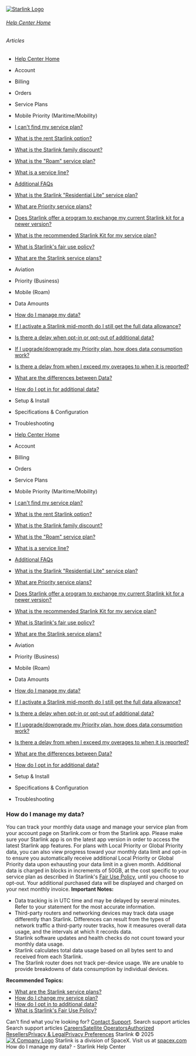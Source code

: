 [![Starlink Logo](https://www.starlink.com/_next/image?url=%2Fassets%2Fimages%2Flogo%2Flogo_white.png&w=3840&q=75)](https://www.starlink.com/support/article/<https:/www.starlink.com/>)
###### [Help Center Home](https://www.starlink.com/support/article/</support>)
###### Articles
  * [Help Center Home](https://www.starlink.com/support/article/</support>)
  * Account
  * Billing
  * Orders
  * Service Plans
  * Mobile Priority (Maritime/Mobility)
  * [I can't find my service plan?](https://www.starlink.com/support/article/</support/article/4d246c2a-909c-c0c6-b426-9eff74d2ef06>)
  * [What is the rent Starlink option?](https://www.starlink.com/support/article/</support/article/ea2cca85-c95d-595b-06e6-4882ebe915df>)
  * [What is the Starlink family discount?](https://www.starlink.com/support/article/</support/article/0cfacb70-1304-f3f7-a593-fc4ecdc0de3d>)
  * [What is the "Roam" service plan?](https://www.starlink.com/support/article/</support/article/dd5b43b5-20e1-b29b-2d7d-a7ffd0541988>)
  * [What is a service line? ](https://www.starlink.com/support/article/</support/article/73d2cf51-aff4-772b-1358-6f1602b08dac>)
  * [Additional FAQs](https://www.starlink.com/support/article/</support/article/e618e770-585c-a025-f06c-ac7440ff929f>)
  * [What is the Starlink "Residential Lite" service plan?](https://www.starlink.com/support/article/</support/article/6e0a6781-d9e6-8cc1-153e-763daa011f9a>)
  * [What are Priority service plans?](https://www.starlink.com/support/article/</support/article/1124df77-fdec-91e7-bed9-ba489cffda25>)
  * [Does Starlink offer a program to exchange my current Starlink kit for a newer version?](https://www.starlink.com/support/article/</support/article/9d81c10c-475e-9277-6472-f13442775786>)
  * [What is the recommended Starlink Kit for my service plan?](https://www.starlink.com/support/article/</support/article/a21b626a-31bd-0573-403d-b2891803df6c>)
  * [What is Starlink's fair use policy?](https://www.starlink.com/support/article/</support/article/f495d8c6-adb6-970d-e9fa-34fd21d32a5a>)
  * [What are the Starlink service plans?](https://www.starlink.com/support/article/</support/article/c977d85e-ae57-e59c-6051-5689fb7a9cd7>)
  * Aviation
  * Priority (Business)
  * Mobile (Roam)
  * Data Amounts
  * [How do I manage my data?](https://www.starlink.com/support/article/</support/article/18cf3f39-1430-40c2-54c4-8d3be3e3d7ce>)
  * [If I activate a Starlink mid-month do I still get the full data allowance?](https://www.starlink.com/support/article/</support/article/b71f007b-ba09-8a75-5d57-3d71b235379d>)
  * [Is there a delay when opt-in or opt-out of additional data? ](https://www.starlink.com/support/article/</support/article/badfa9f0-ae3c-de62-1d3f-4a5ed7854a95>)
  * [If I upgrade/downgrade my Priority plan, how does data consumption work? ](https://www.starlink.com/support/article/</support/article/1c2977fb-05b3-9230-e5da-62849a05f744>)
  * [Is there a delay from when I exceed my overages to when it is reported? ](https://www.starlink.com/support/article/</support/article/ae737b41-71cc-a2ef-6cc6-19526d28c20a>)
  * [What are the differences between Data?](https://www.starlink.com/support/article/</support/article/958679c8-b478-87f6-cddf-3fe5bd9ccd0e>)
  * [How do I opt in for additional data?](https://www.starlink.com/support/article/</support/article/34838c87-71b4-3f88-6914-651c8ee9717c>)
  * Setup & Install
  * Specifications & Configuration
  * Troubleshooting


  * [Help Center Home](https://www.starlink.com/support/article/</support>)
  * Account
  * Billing
  * Orders
  * Service Plans
  * Mobile Priority (Maritime/Mobility)
  * [I can't find my service plan?](https://www.starlink.com/support/article/</support/article/4d246c2a-909c-c0c6-b426-9eff74d2ef06>)
  * [What is the rent Starlink option?](https://www.starlink.com/support/article/</support/article/ea2cca85-c95d-595b-06e6-4882ebe915df>)
  * [What is the Starlink family discount?](https://www.starlink.com/support/article/</support/article/0cfacb70-1304-f3f7-a593-fc4ecdc0de3d>)
  * [What is the "Roam" service plan?](https://www.starlink.com/support/article/</support/article/dd5b43b5-20e1-b29b-2d7d-a7ffd0541988>)
  * [What is a service line? ](https://www.starlink.com/support/article/</support/article/73d2cf51-aff4-772b-1358-6f1602b08dac>)
  * [Additional FAQs](https://www.starlink.com/support/article/</support/article/e618e770-585c-a025-f06c-ac7440ff929f>)
  * [What is the Starlink "Residential Lite" service plan?](https://www.starlink.com/support/article/</support/article/6e0a6781-d9e6-8cc1-153e-763daa011f9a>)
  * [What are Priority service plans?](https://www.starlink.com/support/article/</support/article/1124df77-fdec-91e7-bed9-ba489cffda25>)
  * [Does Starlink offer a program to exchange my current Starlink kit for a newer version?](https://www.starlink.com/support/article/</support/article/9d81c10c-475e-9277-6472-f13442775786>)
  * [What is the recommended Starlink Kit for my service plan?](https://www.starlink.com/support/article/</support/article/a21b626a-31bd-0573-403d-b2891803df6c>)
  * [What is Starlink's fair use policy?](https://www.starlink.com/support/article/</support/article/f495d8c6-adb6-970d-e9fa-34fd21d32a5a>)
  * [What are the Starlink service plans?](https://www.starlink.com/support/article/</support/article/c977d85e-ae57-e59c-6051-5689fb7a9cd7>)
  * Aviation
  * Priority (Business)
  * Mobile (Roam)
  * Data Amounts
  * [How do I manage my data?](https://www.starlink.com/support/article/</support/article/18cf3f39-1430-40c2-54c4-8d3be3e3d7ce>)
  * [If I activate a Starlink mid-month do I still get the full data allowance?](https://www.starlink.com/support/article/</support/article/b71f007b-ba09-8a75-5d57-3d71b235379d>)
  * [Is there a delay when opt-in or opt-out of additional data? ](https://www.starlink.com/support/article/</support/article/badfa9f0-ae3c-de62-1d3f-4a5ed7854a95>)
  * [If I upgrade/downgrade my Priority plan, how does data consumption work? ](https://www.starlink.com/support/article/</support/article/1c2977fb-05b3-9230-e5da-62849a05f744>)
  * [Is there a delay from when I exceed my overages to when it is reported? ](https://www.starlink.com/support/article/</support/article/ae737b41-71cc-a2ef-6cc6-19526d28c20a>)
  * [What are the differences between Data?](https://www.starlink.com/support/article/</support/article/958679c8-b478-87f6-cddf-3fe5bd9ccd0e>)
  * [How do I opt in for additional data?](https://www.starlink.com/support/article/</support/article/34838c87-71b4-3f88-6914-651c8ee9717c>)
  * Setup & Install
  * Specifications & Configuration
  * Troubleshooting


### How do I manage my data?
You can track your monthly data usage and manage your service plan from your account page on Starlink.com or from the Starlink app. Please make sure your Starlink app is on the latest app version in order to access the latest Starlink app features.
For plans with Local Priority or Global Priority data, you can also view progress toward your monthly data limit and opt-in to ensure you automatically receive additional Local Priority or Global Priority data upon exhausting your data limit in a given month. Additional data is charged in blocks in increments of 50GB, at the cost specific to your service plan as described in Starlink's [Fair Use Policy](https://www.starlink.com/support/article/<https:/www.starlink.com/legal>), until you choose to opt-out. Your additional purchased data will be displayed and charged on your next monthly invoice. 
**Important Notes:**
  * Data tracking is in UTC time and may be delayed by several minutes. Refer to your statement for the most accurate information.
  * Third-party routers and networking devices may track data usage differently than Starlink. Differences can result from the types of network traffic a third-party router tracks, how it measures overall data usage, and the intervals at which it records data.
  * Starlink software updates and health checks do not count toward your monthly data usage.
  * Starlink calculates total data usage based on all bytes sent to and received from each Starlink.
  * The Starlink router does not track per-device usage. We are unable to provide breakdowns of data consumption by individual devices.


**Recommended Topics:**
  * [What are the Starlink service plans?](https://www.starlink.com/support/article/<https:/support.starlink.com/?topic=c977d85e-ae57-e59c-6051-5689fb7a9cd7>)
  * [How do I change my service plan?](https://www.starlink.com/support/article/<https:/support.starlink.com/?topic=903869c7-4eff-bf52-76c8-2af222799734>)
  * [How do I opt in to additional data?](https://www.starlink.com/support/article/<https:/support.starlink.com/?topic=34838c87-71b4-3f88-6914-651c8ee9717c>)
  * [What is Starlink's Fair Use Policy?](https://www.starlink.com/support/article/<https:/support.starlink.com/?topic=f495d8c6-adb6-970d-e9fa-34fd21d32a5a>)


Can't find what you're looking for? [Contact Support](https://www.starlink.com/support/article/</support/tickets?sourceType=web_article_help_center&sourceValue=18cf3f39-1430-40c2-54c4-8d3be3e3d7ce>).
Search support articles
Search support articles
[Careers](https://www.starlink.com/support/article/<https:/www.spacex.com/careers>)[Satellite Operators](https://www.starlink.com/support/article/<https:/starlink.com/satellite-operators>)[Authorized Resellers](https://www.starlink.com/support/article/<https:/starlink.com/resellers>)[Privacy & Legal](https://www.starlink.com/support/article/<https:/starlink.com/legal>)[Privacy Preferences](https://www.starlink.com/support/article/<>)
Starlink © 2025
[![X Company Logo](https://www.starlink.com/assets/images/icons/x-logo.svg)](https://www.starlink.com/support/article/<https:/twitter.com/Starlink>)
Starlink is a division of SpaceX. Visit us at [spacex.com](https://www.starlink.com/support/article/<https:/www.spacex.com/>)
How do I manage my data? - Starlink Help Center
